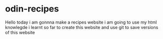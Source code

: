 # odin-recipes

Hello today i am gonnna make a recipes website i am going to use my html knowlegde i learnt so far to create this website and use git to save versions of this website